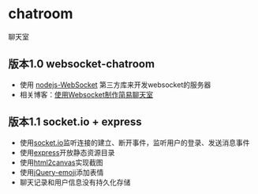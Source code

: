 # chatroom
聊天室

## 版本1.0 websocket-chatroom
- 使用 [nodejs-WebSocket](https://github.com/sitegui/nodejs-websocket) 第三方库来开发websocket的服务器
- 相关博客：[使用Websocket制作简易聊天室](https://www.yuque.com/changyanwei-wlmrd/cnxiwc/iswywm)

## 版本1.1 socket.io + express
- 使用[socket.io](https://socket.io/)监听连接的建立、断开事件，监听用户的登录、发送消息事件
- 使用[express](https://www.expressjs.com.cn/)开放静态资源目录
- 使用[html2canvas](http://html2canvas.hertzen.com/)实现截图
- 使用[jQuery-emoji](http://eshengsky.github.io/jQuery-emoji/)添加表情
- 聊天记录和用户信息没有持久化存储


